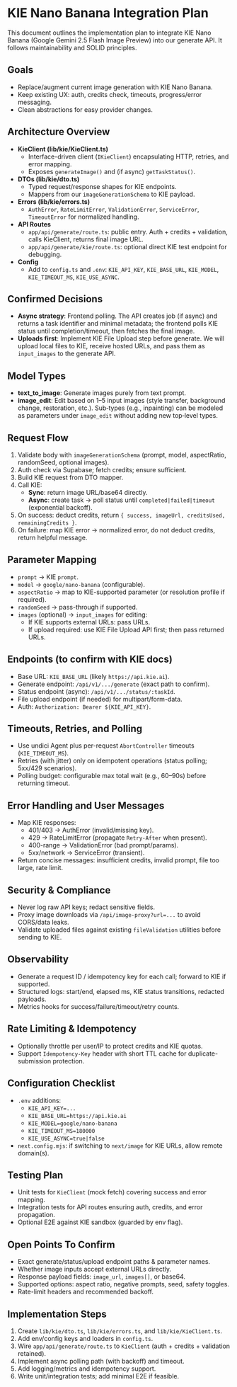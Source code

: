 # KIE Nano Banana Integration Plan

This document outlines the implementation plan to integrate KIE Nano Banana (Google Gemini 2.5 Flash Image Preview) into our generate API. It follows maintainability and SOLID principles.

## Goals
- Replace/augment current image generation with KIE Nano Banana.
- Keep existing UX: auth, credits check, timeouts, progress/error messaging.
- Clean abstractions for easy provider changes.

## Architecture Overview
- **KieClient (lib/kie/KieClient.ts)**
  - Interface-driven client (`IKieClient`) encapsulating HTTP, retries, and error mapping.
  - Exposes `generateImage()` and (if async) `getTaskStatus()`.
- **DTOs (lib/kie/dto.ts)**
  - Typed request/response shapes for KIE endpoints.
  - Mappers from our `imageGenerationSchema` to KIE payload.
- **Errors (lib/kie/errors.ts)**
  - `AuthError`, `RateLimitError`, `ValidationError`, `ServiceError`, `TimeoutError` for normalized handling.
- **API Routes**
  - `app/api/generate/route.ts`: public entry. Auth + credits + validation, calls KieClient, returns final image URL.
  - `app/api/generate/kie/route.ts`: optional direct KIE test endpoint for debugging.
- **Config**
  - Add to `config.ts` and `.env`: `KIE_API_KEY`, `KIE_BASE_URL`, `KIE_MODEL`, `KIE_TIMEOUT_MS`, `KIE_USE_ASYNC`.

## Confirmed Decisions
- **Async strategy**: Frontend polling. The API creates job (if async) and returns a task identifier and minimal metadata; the frontend polls KIE status until completion/timeout, then fetches the final image.
- **Uploads first**: Implement KIE File Upload step before generate. We will upload local files to KIE, receive hosted URLs, and pass them as `input_images` to the generate API.

## Model Types
- **text_to_image**: Generate images purely from text prompt.
- **image_edit**: Edit based on 1–5 input images (style transfer, background change, restoration, etc.). Sub‑types (e.g., inpainting) can be modeled as parameters under `image_edit` without adding new top‑level types.

## Request Flow
1. Validate body with `imageGenerationSchema` (prompt, model, aspectRatio, randomSeed, optional images).
2. Auth check via Supabase; fetch credits; ensure sufficient.
3. Build KIE request from DTO mapper.
4. Call KIE:
   - **Sync**: return image URL/base64 directly.
   - **Async**: create task → poll status until `completed|failed|timeout` (exponential backoff).
5. On success: deduct credits, return `{ success, imageUrl, creditsUsed, remainingCredits }`.
6. On failure: map KIE error → normalized error, do not deduct credits, return helpful message.

## Parameter Mapping
- `prompt` → KIE `prompt`.
- `model` → `google/nano-banana` (configurable).
- `aspectRatio` → map to KIE-supported parameter (or resolution profile if required).
- `randomSeed` → pass-through if supported.
- `images` (optional) → `input_images` for editing:
  - If KIE supports external URLs: pass URLs.
  - If upload required: use KIE File Upload API first; then pass returned URLs.

## Endpoints (to confirm with KIE docs)
- Base URL: `KIE_BASE_URL` (likely `https://api.kie.ai`).
- Generate endpoint: `/api/v1/.../generate` (exact path to confirm).
- Status endpoint (async): `/api/v1/.../status/:taskId`.
- File upload endpoint (if needed) for multipart/form-data.
- Auth: `Authorization: Bearer ${KIE_API_KEY}`.

## Timeouts, Retries, and Polling
- Use undici Agent plus per-request `AbortController` timeouts (`KIE_TIMEOUT_MS`).
- Retries (with jitter) only on idempotent operations (status polling; 5xx/429 scenarios).
- Polling budget: configurable max total wait (e.g., 60–90s) before returning timeout.

## Error Handling and User Messages
- Map KIE responses:
  - 401/403 → AuthError (invalid/missing key).
  - 429 → RateLimitError (propagate `Retry-After` when present).
  - 400-range → ValidationError (bad prompt/params).
  - 5xx/network → ServiceError (transient).
- Return concise messages: insufficient credits, invalid prompt, file too large, rate limit.

## Security & Compliance
- Never log raw API keys; redact sensitive fields.
- Proxy image downloads via `/api/image-proxy?url=...` to avoid CORS/data leaks.
- Validate uploaded files against existing `fileValidation` utilities before sending to KIE.

## Observability
- Generate a request ID / idempotency key for each call; forward to KIE if supported.
- Structured logs: start/end, elapsed ms, KIE status transitions, redacted payloads.
- Metrics hooks for success/failure/timeout/retry counts.

## Rate Limiting & Idempotency
- Optionally throttle per user/IP to protect credits and KIE quotas.
- Support `Idempotency-Key` header with short TTL cache for duplicate-submission protection.

## Configuration Checklist
- `.env` additions:
  - `KIE_API_KEY=...`
  - `KIE_BASE_URL=https://api.kie.ai`
  - `KIE_MODEL=google/nano-banana`
  - `KIE_TIMEOUT_MS=180000`
  - `KIE_USE_ASYNC=true|false`
- `next.config.mjs`: if switching to `next/image` for KIE URLs, allow remote domain(s).

## Testing Plan
- Unit tests for `KieClient` (mock fetch) covering success and error mapping.
- Integration tests for API routes ensuring auth, credits, and error propagation.
- Optional E2E against KIE sandbox (guarded by env flag).

## Open Points To Confirm
- Exact generate/status/upload endpoint paths & parameter names.
- Whether image inputs accept external URLs directly.
- Response payload fields: `image_url`, `images[]`, or base64.
- Supported options: aspect ratio, negative prompts, seed, safety toggles.
- Rate-limit headers and recommended backoff.

## Implementation Steps
1. Create `lib/kie/dto.ts`, `lib/kie/errors.ts`, and `lib/kie/KieClient.ts`.
2. Add env/config keys and loaders in `config.ts`.
3. Wire `app/api/generate/route.ts` to `KieClient` (auth + credits + validation retained).
4. Implement async polling path (with backoff) and timeout.
5. Add logging/metrics and idempotency support.
6. Write unit/integration tests; add minimal E2E if feasible.
